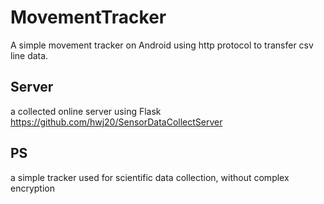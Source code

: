# MovementTracker
A simple movement tracker on Android
using http protocol to transfer csv line data.

## Server
a collected online server using Flask
https://github.com/hwj20/SensorDataCollectServer



## PS
a simple tracker used for scientific data collection, without complex encryption
